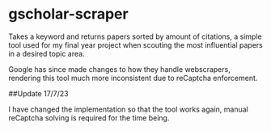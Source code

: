 # gscholar-scraper
Takes a keyword and returns papers sorted by amount of citations, a simple tool used for my final year project when scouting the most influential papers in a desired topic area.

Google has since made changes to how they handle webscrapers, rendering this tool much more inconsistent due to reCaptcha enforcement.

##Update 17/7/23

I have changed the implementation so that the tool works again, manual reCaptcha solving is required for the time being.
